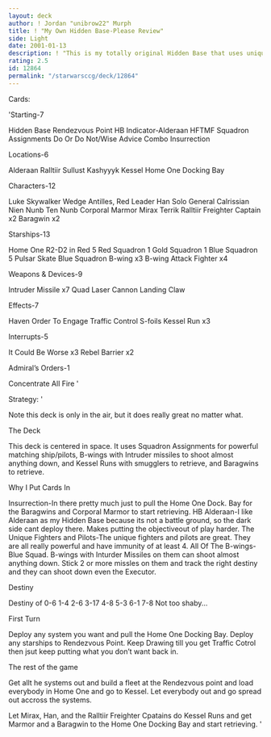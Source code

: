 ```yaml
---
layout: deck
author: ! Jordan "unibrow22" Murph
title: ! "My Own Hidden Base-Please Review"
side: Light
date: 2001-01-13
description: ! "This is my totally original Hidden Base that uses unique fighters along with B-wings to control systems and shoot almost anything down."
rating: 2.5
id: 12864
permalink: "/starwarsccg/deck/12864"
---
```

Cards: 

'Starting-7

Hidden Base
Rendezvous Point
HB Indicator-Alderaan
HFTMF
Squadron Assignments
Do Or Do Not/Wise Advice Combo
Insurrection

Locations-6

Alderaan
Ralltiir
Sullust
Kashyyyk
Kessel
Home One Docking Bay

Characters-12

Luke Skywalker
Wedge Antilles, Red Leader
Han Solo
General Calrissian
Nien Nunb
Ten Nunb
Corporal Marmor
Mirax Terrik
Ralltiir Freighter Captain x2
Baragwin x2

Starships-13

Home One
R2-D2 in Red 5
Red Squadron 1
Gold Squadron 1
Blue Squadron 5
Pulsar Skate
Blue Squadron B-wing x3
B-wing Attack Fighter x4

Weapons & Devices-9

Intruder Missile x7
Quad Laser Cannon
Landing Claw

Effects-7

Haven
Order To Engage
Traffic Control
S-foils
Kessel Run x3

Interrupts-5

It Could Be Worse x3
Rebel Barrier x2

Admiral’s Orders-1

Concentrate All Fire '

Strategy: '

Note this deck is only in the air, but it does really great no matter what.

The Deck

 This deck is centered in space. It uses Squadron Assignments for powerful matching ship/pilots, B-wings with Intruder missiles to shoot almost anything down, and Kessel Runs with smugglers to retrieve, and Baragwins to retrieve.

Why I Put Cards In

 Insurrection-In there pretty much just to pull the Home One Dock. Bay for the Baragwins and Corporal Marmor to start retrieving.
 HB Alderaan-I like Alderaan as my Hidden Base because its not a battle ground, so the dark side cant deploy there. Makes putting the objectiveout of play harder.
 The Unique Fighters and Pilots-The unique fighters and pilots are great. They are all really powerful and have immunity of at least 4.
 All Of The B-wings- Blue Squad. B-wings with Inturder Missiles on them can shoot almost anything down. Stick 2 or more missles on them and track the right destiny and they can shoot down even the Executor.


Destiny

Destiny of 0-6
	   1-4
	   2-6
	   3-17
	   4-8
	   5-3
	   6-1
	   7-8
Not too shaby...

First Turn

Deploy any system you want and pull the Home One Docking Bay. Deploy any starships to Rendezvous Point. Keep Drawing till you get Traffic Cotrol then jsut keep putting what you don’t want back in.

The rest of the game

Get allt he systems out and build a fleet at the Rendezvous point and load everybody in Home One and go to Kessel. Let everybody out and go spread out accross the systems.

Let Mirax, Han, and the Ralltiir Freighter Cpatains do Kessel Runs and get Marmor and a Baragwin to the Home One Docking Bay and start retrieving.
'
